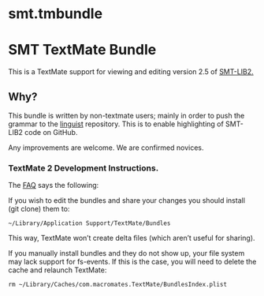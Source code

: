 # smt.tmbundle



# SMT TextMate Bundle

This is a TextMate support for viewing and editing version 2.5 of [SMT-LIB2.](http://smtlib.cs.uiowa.edu/papers/smt-lib-reference-v2.5-r150528.pdf)

## Why?

This bundle is written by non-textmate users; mainly in order to push the 
grammar to the [linguist](https://github.com/github/linguist.git) repository.
This is to enable highlighting of SMT-LIB2 code
on GitHub.
	
Any improvements are welcome. We are confirmed novices.


### TextMate 2 Development Instructions.

The [FAQ](https://github.com/textmate/textmate/wiki/FAQ) says the following:


If you wish to edit the bundles and share your changes you should install (git clone) them to:
```
~/Library/Application Support/TextMate/Bundles
```

This way, TextMate won’t create delta files (which aren’t useful for sharing).

If you manually install bundles and they do not show up, your file
system may lack support for fs-events. If this is the case, you will
need to delete the cache and relaunch TextMate:

```
rm ~/Library/Caches/com.macromates.TextMate/BundlesIndex.plist
```




